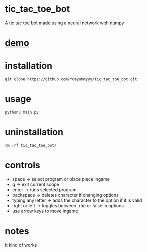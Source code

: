 # tic_tac_toe_bot
 A tic tac toe bot made using a neural network with numpy
# [demo](https://drive.google.com/file/d/1xfrmZMbKz_yeyzx3ryjn1EoFpZ8l39xk/view?usp=sharing)
# installation
 ```
 git clone https://github.com/Yumyummyyy/tic_tac_toe_bot.git
 ```
# usage
 ```
 python3 main.py
 ```
# uninstallation
 ```
 rm -rf tic_tac_toe_bot/
 ```
# controls
 - space -> select program or place piece ingame
 - q -> exit current scope
 - enter -> runs selected program
 - backspace -> deletes character if changing options
 - typing any letter -> adds the character to the option if it is valid
 - right or left -> toggles between true or false in options
 - use arrow keys to move ingame

# notes
 It kind of works
